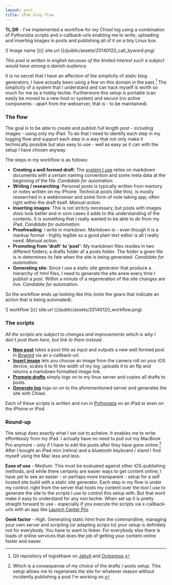 ```yaml
---
layout: post
title: iPad blog flow
---
```


**TL**;**DR** - I've implemented a workflow for my Chisel log using a combination of Pythonista scripts and x-callback-urls enabling me to write, uploading and inserting images in posts and publishing all of it on a tiny Linux box.

![ Image name ]({{ site.url }}/public/assets/20140120_call_byword.png)

*This post is written in english because of the limited interest such a subject would have among a danish audience.*

It is no secret that I have an affection of the simplicity of static blog generators; I have actually been using a few on this domain in the past.[^1] The simplicity of a system that I understand and can hack myself is worth so much for me as a hobby techie. Furthermore this setup is portable (can easily be moved to a new host or system) and secure (no active components - apart from the webserver, that is - to be maintained).

### The flow
The goal is to be able to create and publish full length post - including images - using only my iPad. To do that I need to identify each step in my logging flow and support each step in a way that not only make it technically possible but also easy to use - well as easy as it can with the setup I have chosen anyway.

The steps in my workflow is as follows:

- **Creating a well formed draft**: The [system I use][chisel_kj] relies on markdown documents with a certain naming convention and some meta data at the beginning of the file. *Candidate for automation.*
- **Writing / researching**: Personal posts is typically written from memory or notes written on my iPhone. Technical posts (like this), is mostly researched in a webbrowser and some form of note taking app; often right within the draft itself. *Manual action.*
- **Inserting images**: This is not stritcly necessary, but posts with images *does* look better and in som cases it adds to the understanding of the contents. It is something that I really wanted to be able to do from my iPad. *Candidate for automation.*
- **Proofreading**: I write in markdown. Markdown is - even though it is a markup format - highly legible so a good plain text editor is all I really need. *Manual action.*
- **Promoting from 'draft' to 'post'**: My markdown files resides in two different folders; a drafts folder af a posts folder. The folder a given file is in determines its fate when the site is being generated. *Candidate for automation.*
- **Generating site**: Since I use a static site generator that produce a hierarchy of html files, I need to generate the site anew every time I publish a post. Within a minute of a regeneration of the site changes are live. *Candidate for automation.*

So the workflow ends up looking like this (note the gears that indicate an action that is being automated):

![ workflow ]({{ site.url }}/public/assets/20140120_workflow.png)

### The scripts
*All the scripts are subject to changes and improvements which is why I don't post them here, but link to them instead.*

- **[New post][new_post]** takes a post title as input and outputs a new well formed post in [Byword][byword] via an x-callback-url.
- **[Insert image][insert_image]** lets you choose an image from the camera roll on your iOS device, scales it to fit the width of my log, uploads it to an ftp and returns a markdown formatted image link.
- **[Promote drafts][promote_drafts]** simply logs on to my linux server and copies all drafts to posts.
- **[Generate log][generate_log]** logs on on to the aforementioned server and generates the site with Chisel.

Each of these scripts is written and run in [Pythonista][pythonista] on an iPad or even on the iPhone or iPod.

### Round-up
The setup does exactly what I set out to acheive. It enables me to write effortlessly from my iPad. I actually have no need to pull out my MacBook Pro anymore - only if I have to edit the posts after they have gone online.[^2] After I bought an iPad mini (retina) and a bluetooth keyboard / stand I find myself using the Mac less and less.

**Ease of use** - Medium. This must be evaluated against other iOS-publishing methods, and while there certainly are easier ways to get content online; I have yet to see an easier - or perhaps more transparent - setup for a self hosted site build with a static site generator. Each step in my flow is under my control; right from the server that hosts my content over the tool I use to generate the site to the scripts I use to control this setup with. But that wont make it easy to understand for any non techie. When set up it is pretty straight forward to use - especially if you execute the scripts via x-callback-urls with an app like [Launch Center Pro][LCP].

**Geek factor** - High. Generating static html from the commandline, managing your own server and scripting (or adapting scrips to) your setup is definitely not for everybody. You have to want to tinker. For everybody else there is loads of online services that does the job of getting your content online faster and easier.

[^1]: Git repository of logiskhave on [Jekyll](https://github.com/krestenjacobsen/logiskhave_jekyll) and [Octopress](https://github.com/krestenjacobsen/logiskhave_octopress).
[^2]: Which is a consequense of my choice of the drafts / posts setup. This setup allows me to regenerate the site for whatever reason without incidently publishing a post I'm working on.

[chisel_kj]: https://github.com/krestenjacobsen/chisel
[LCP]: http://contrast.co/launch-center-pro/
[byword]: http://bywordapp.com/
[new_post]: https://github.com/krestenjacobsen/pythonista_scripts/blob/master/new_post.py
[insert_image]: https://github.com/krestenjacobsen/pythonista_scripts/blob/master/insert_image.py
[promote_drafts]: https://github.com/krestenjacobsen/pythonista_scripts/blob/master/promote_drafts.py
[generate_log]: https://github.com/krestenjacobsen/pythonista_scripts/blob/master/generate_log.py
[pythonista]: http://omz-software.com/pythonista/
